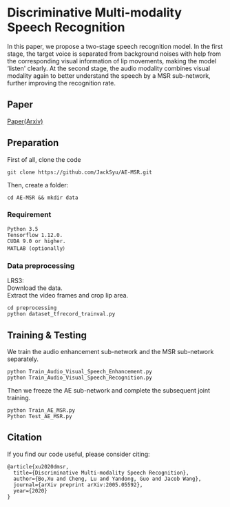 # Discriminative Multi-modality Speech Recognition
In this paper, we propose a two-stage speech recognition model. In the first stage, the target voice is separated from background noises with help from the corresponding visual information of lip movements, making the model ‘listen' clearly. At the second stage, the audio modality combines visual modality again to better understand the speech by a MSR sub-network, further improving the recognition rate.
## Paper
[Paper(Arxiv)](http://arxiv.org/abs/2005.05592)
## Preparation
First of all, clone the code
```
git clone https://github.com/JackSyu/AE-MSR.git
```
Then, create a folder:
```
cd AE-MSR && mkdir data
```
### Requirement
```
Python 3.5
Tensorflow 1.12.0.
CUDA 9.0 or higher. 
MATLAB (optionally）
```
### Data preprocessing
LRS3:<br>
Download the data.<br>
Extract the video frames and crop lip area.<br>
```
cd preprocessing
python dataset_tfrecord_trainval.py
```
## Training & Testing
We train the audio enhancement sub-network and the MSR sub-network separately.
```
python Train_Audio_Visual_Speech_Enhancement.py
python Train_Audio_Visual_Speech_Recognition.py
```
Then we freeze the AE sub-network and complete the subsequent joint training.
```
python Train_AE_MSR.py
Python Test_AE_MSR.py
```
## Citation
If you find our code useful, please consider citing:
```
@article{xu2020dmsr,
  title={Discriminative Multi-modality Speech Recognition},
  author={Bo,Xu and Cheng, Lu and Yandong, Guo and Jacob Wang},
  journal={arXiv preprint arXiv:2005.05592},
  year={2020}
}
```
